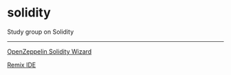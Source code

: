 # solidity

Study group on Solidity

---

[OpenZeppelin Solidity Wizard](https://wizard.openzeppelin.com/)

[Remix IDE](https://remix.ethereum.org)

[ ]()
